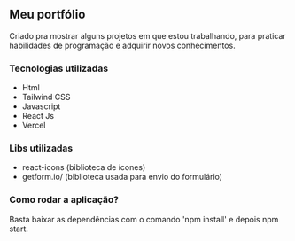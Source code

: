 ## Meu portfólio
Criado pra mostrar alguns projetos em que estou trabalhando, para praticar habilidades de programação e adquirir novos conhecimentos.


### Tecnologias utilizadas
* Html
* Tailwind CSS 
* Javascript
* React Js
* Vercel

### Libs utilizadas
* react-icons (biblioteca de ícones) 
* getform.io/ (biblioteca usada para envio do formulário) 

### Como rodar a aplicação?
Basta baixar as dependências com o comando 'npm install'
e depois npm start.
